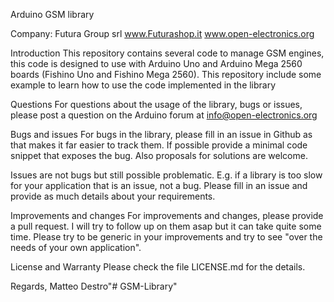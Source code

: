 Arduino GSM library

Company:    Futura Group srl
			www.Futurashop.it
  			www.open-electronics.org
 
Introduction
This repository contains several code to manage GSM engines, this code is designed to use with Arduino Uno and Arduino Mega 2560 boards (Fishino Uno and Fishino Mega 2560).
This repository include some example to learn how to use the code implemented in the library

Questions
For questions about the usage of the library, bugs or issues, please post a question on the Arduino forum at info@open-electronics.org

Bugs and issues
For bugs in the library, please fill in an issue in Github as that makes it far easier to track them. 
If possible provide a minimal code snippet that exposes the bug. Also proposals for solutions are welcome.

Issues are not bugs but still possible problematic. E.g. if a library is too slow for your application that is
an issue, not a bug. Please fill in an issue and provide as much details about your requirements.

Improvements and changes
For improvements and changes, please provide a pull request. I will try to follow up on them asap but it can take
quite some time. Please try to be generic in your improvements and try to see "over the needs of your own application".

License and Warranty
Please check the file LICENSE.md for the details.

Regards, Matteo Destro"# GSM-Library" 
